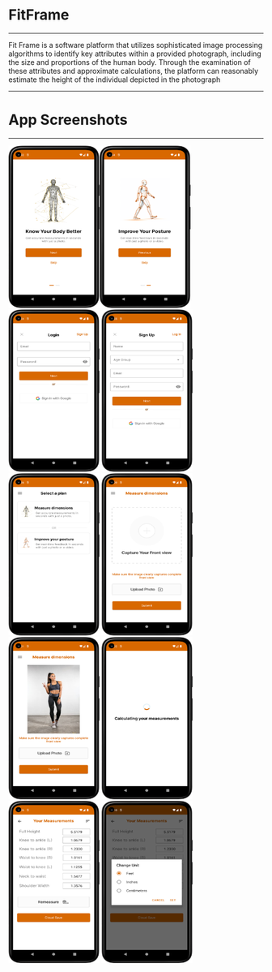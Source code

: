 # FitFrame
<hr>
Fit Frame is a software platform that utilizes sophisticated image processing algorithms to identify key attributes within a provided photograph, including the size and proportions of the human body. Through the examination of these attributes and approximate calculations, the platform can reasonably estimate the height of the individual depicted in the photograph
<hr>
<h1> App Screenshots </h1> 
<hr>
<img src="Images/1.png" width="180" height= "320"><img src="Images/2.png" width="180" height= "320"><img src="Images/3.png" width="180" height= "320"> <img src="Images/4.png" width="180" height= "320">
<img src="Images/5.png" width="180" height= "320"> <img src="Images/6.png" width="180" height= "320"> <img src="Images/7.png" width="180" height= "320"> <img src="Images/8.png" width="180" height= "320">
<img src="Images/9.png" width="180" height= "320"> <img src="Images/10.png" width="180" height= "320"> 
